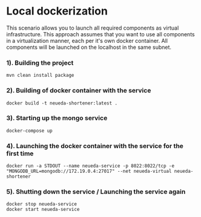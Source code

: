 # Local dockerization
This scenario allows you to launch all required components as virtual infrastructure.
This approach assumes that you want to use all components in a virtualization manner, each per it's own docker container.
All components will be launched on the localhost in the same subnet. 

### 1). Building the project
```
mvn clean install package
```

### 2). Building of docker container with the service
```
docker build -t neueda-shortener:latest .
```

### 3). Starting up the mongo service
```
docker-compose up
```

### 4). Launching the docker container with the service for the first time
```
docker run -a STDOUT --name neueda-service -p 8022:8022/tcp -e "MONGODB_URL=mongodb://172.19.0.4:27017" --net neueda-virtual neueda-shortener
```

### 5). Shutting down the service / Launching the service again
```
docker stop neueda-service
docker start neueda-service
```